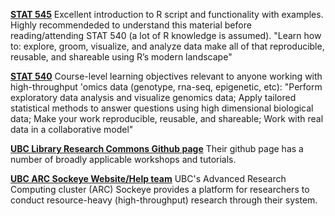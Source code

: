 **[STAT 545](https://stat545.stat.ubc.ca/)** 
Excellent introduction to R script and functionality with examples. Highly recommendeded to understand this material before reading/attending STAT 540 (a lot of R knowledge is assumed). "Learn how to: explore, groom, visualize, and analyze data make all of that reproducible, reusable, and shareable using R’s modern landscape"

**[STAT 540](https://stat540-ubc.github.io/subpages/syllabus.html)**
Course-level learning objectives relevant to anyone working with high-throughput 'omics data (genotype, rna-seq, epigenetic, etc): "Perform exploratory data analysis and visualize genomics data; Apply tailored statistical methods to answer questions using high dimensional biological data; Make your work reproducible, reusable, and shareable; Work with real data in a collaborative model"

**[UBC Library Research Commons Github page](https://github.com/ubc-library-rc)**
Their github page has a number of broadly applicable workshops and tutorials.

**[UBC ARC Sockeye Website/Help team](https://arc.ubc.ca/ubc-arc-sockeye)**
UBC's Advanced Research Computing cluster (ARC) Sockeye provides a platform for researchers to conduct resource-heavy (high-throughput) research through their system.
